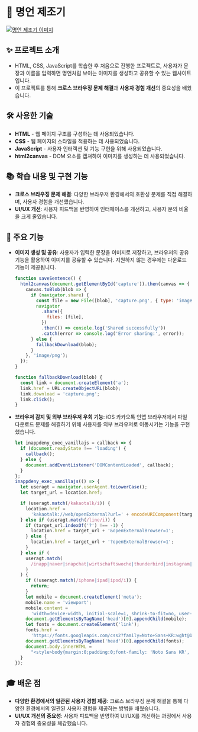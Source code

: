 # 📝 명언 제조기

[![명언 제조기 이미지](https://sanggusseu.github.io/make-quote/images/og-image.jpg)](https://sanggusseu.github.io/make-quote/)

## ✨ 프로젝트 소개

- HTML, CSS, JavaScript를 학습한 후 처음으로 진행한 프로젝트로, 사용자가 문장과 이름을 입력하면 명언처럼 보이는 이미지를 생성하고 공유할 수 있는 웹사이트입니다.
- 이 프로젝트를 통해 **크로스 브라우징 문제 해결**과 **사용자 경험 개선**의 중요성을 배웠습니다.

## 🛠 사용한 기술

- **HTML** - 웹 페이지 구조를 구성하는 데 사용되었습니다.
- **CSS** - 웹 페이지의 스타일을 적용하는 데 사용되었습니다.
- **JavaScript** - 사용자 인터랙션 및 기능 구현을 위해 사용되었습니다.
- **html2canvas** - DOM 요소를 캡쳐하여 이미지를 생성하는 데 사용되었습니다.

## 📚 학습 내용 및 구현 기능

- **크로스 브라우징 문제 해결**: 다양한 브라우저 환경에서의 호환성 문제를 직접 해결하며, 사용자 경험을 개선했습니다.
- **UI/UX 개선**: 사용자 피드백을 반영하여 인터페이스를 개선하고, 사용자 문의 비율을 크게 줄였습니다.

## 🚀 주요 기능

- **이미지 생성 및 공유**: 사용자가 입력한 문장을 이미지로 저장하고, 브라우저의 공유 기능을 활용하여 이미지를 공유할 수 있습니다. 지원하지 않는 경우에는 다운로드 기능이 제공됩니다.

  ```javascript
  function saveSentence() {
    html2canvas(document.getElementById('capture')).then(canvas => {
      canvas.toBlob(blob => {
        if (navigator.share) {
          const file = new File([blob], 'capture.png', { type: 'image/png' });
          navigator
            .share({
              files: [file],
            })
            .then(() => console.log('Shared successfully'))
            .catch(error => console.log('Error sharing:', error));
        } else {
          fallbackDownload(blob);
        }
      }, 'image/png');
    });
  }

  function fallbackDownload(blob) {
    const link = document.createElement('a');
    link.href = URL.createObjectURL(blob);
    link.download = 'capture.png';
    link.click();
  }
  ```

- **브라우저 감지 및 외부 브라우저 우회 기능**: iOS 카카오톡 인앱 브라우저에서 파일 다운로드 문제를 해결하기 위해 사용자를 외부 브라우저로 이동시키는 기능을 구현했습니다.

  ```javascript
  let inappdeny_exec_vanillajs = callback => {
    if (document.readyState !== 'loading') {
      callback();
    } else {
      document.addEventListener('DOMContentLoaded', callback);
    }
  };
  inappdeny_exec_vanillajs(() => {
    let useragt = navigator.userAgent.toLowerCase();
    let target_url = location.href;

    if (useragt.match(/kakaotalk/i)) {
      location.href =
        'kakaotalk://web/openExternal?url=' + encodeURIComponent(target_url);
    } else if (useragt.match(/line/i)) {
      if (target_url.indexOf('?') !== -1) {
        location.href = target_url + '&openExternalBrowser=1';
      } else {
        location.href = target_url + '?openExternalBrowser=1';
      }
    } else if (
      useragt.match(
        /inapp|naver|snapchat|wirtschaftswoche|thunderbird|instagram|everytimeapp|whatsApp|electron|wadiz|aliapp|zumapp|iphone(.*)whale|android(.*)whale|kakaostory|band|twitter|DaumApps|DaumDevice\/mobile|FB_IAB|FB4A|FBAN|FBIOS|FBSS|trill\/[^1]/i
      )
    ) {
      if (!useragt.match(/iphone|ipad|ipod/i)) {
        return;
      }
      let mobile = document.createElement('meta');
      mobile.name = 'viewport';
      mobile.content =
        'width=device-width, initial-scale=1, shrink-to-fit=no, user-scalable=no, minimal-ui';
      document.getElementsByTagName('head')[0].appendChild(mobile);
      let fonts = document.createElement('link');
      fonts.href =
        'https://fonts.googleapis.com/css2?family=Noto+Sans+KR:wght@100;300;400;500;700;900&display=swap';
      document.getElementsByTagName('head')[0].appendChild(fonts);
      document.body.innerHTML =
        "<style>body{margin:0;padding:0;font-family: 'Noto Sans KR', sans-serif;overflow: hidden;height: 100%;}</style><h2 style='padding-top:50px; text-align:center;font-family: 'Noto Sans KR', sans-serif;'>인앱브라우저 호환문제로 인해<br />Safari로 접속해야합니다.</h2><article style='text-align:center; font-size:17px; word-break:keep-all;color:#999;'>아래 버튼을 눌러 Safari를 실행해주세요<br />Safari가 열리면, 주소창을 길게 터치한 뒤,<br />'붙여놓기 및 이동'을 누르면<br />정상적으로 이용할 수 있습니다.<br /><br /><button onclick='inappbrowserout();' style='min-width:180px;margin-top:10px;height:54px;font-weight: 700;background-color:#31408E;color:#fff;border-radius: 4px;font-size:17px;border:0;'>Safari로 열기</button></article><img style='width:70%;margin:50px 15% 0 15%' src='https://tistory3.daumcdn.net/tistory/1893869/skin/images/inappbrowserout.jpeg' />";
    }
  });
  ```

## 🎓 배운 점

- **다양한 환경에서의 일관된 사용자 경험 제공**: 크로스 브라우징 문제 해결을 통해 다양한 환경에서의 일관된 사용자 경험을 제공하는 방법을 배웠습니다.
- **UI/UX 개선의 중요성**: 사용자 피드백을 반영하여 UI/UX를 개선하는 과정에서 사용자 경험의 중요성을 체감했습니다.
